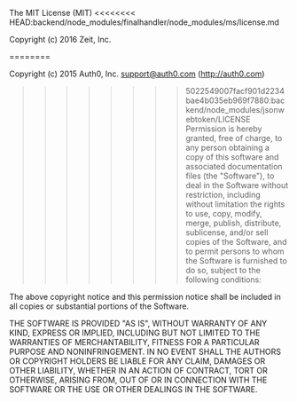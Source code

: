 The MIT License (MIT)
<<<<<<<< HEAD:backend/node_modules/finalhandler/node_modules/ms/license.md

Copyright (c) 2016 Zeit, Inc.

========
 
Copyright (c) 2015 Auth0, Inc. <support@auth0.com> (http://auth0.com)
 
>>>>>>>> 5022549007facf901d2234bae4b035eb969f7880:backend/node_modules/jsonwebtoken/LICENSE
Permission is hereby granted, free of charge, to any person obtaining a copy
of this software and associated documentation files (the "Software"), to deal
in the Software without restriction, including without limitation the rights
to use, copy, modify, merge, publish, distribute, sublicense, and/or sell
copies of the Software, and to permit persons to whom the Software is
furnished to do so, subject to the following conditions:
 
The above copyright notice and this permission notice shall be included in all
copies or substantial portions of the Software.
 
THE SOFTWARE IS PROVIDED "AS IS", WITHOUT WARRANTY OF ANY KIND, EXPRESS OR
IMPLIED, INCLUDING BUT NOT LIMITED TO THE WARRANTIES OF MERCHANTABILITY,
FITNESS FOR A PARTICULAR PURPOSE AND NONINFRINGEMENT. IN NO EVENT SHALL THE
AUTHORS OR COPYRIGHT HOLDERS BE LIABLE FOR ANY CLAIM, DAMAGES OR OTHER
LIABILITY, WHETHER IN AN ACTION OF CONTRACT, TORT OR OTHERWISE, ARISING FROM,
OUT OF OR IN CONNECTION WITH THE SOFTWARE OR THE USE OR OTHER DEALINGS IN THE
SOFTWARE.

